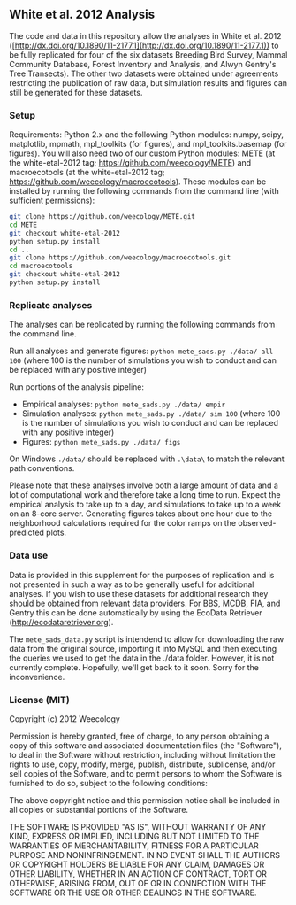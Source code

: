 ## White et al. 2012 Analysis

The code and data in this repository allow the analyses in White et al. 2012
([http://dx.doi.org/10.1890/11-2177.1](http://dx.doi.org/10.1890/11-2177.1)) to
be fully replicated for four of the six datasets Breeding Bird Survey, Mammal
Community Database, Forest Inventory and Analysis, and Alwyn Gentry's Tree
Transects). The other two datasets were obtained under agreements restricting
the publication of raw data, but simulation results and figures can still be
generated for these datasets.

### Setup

Requirements: Python 2.x and the following Python modules: numpy, scipy,
matplotlib, mpmath, mpl_toolkits (for figures), and mpl_toolkits.basemap (for
figures). You will also need two of our custom Python modules: METE (at the
white-etal-2012 tag; https://github.com/weecology/METE) and macroecotools (at
the white-etal-2012 tag; https://github.com/weecology/macroecotools). These
modules can be installed by running the following commands from the command line
(with sufficient permissions):

```sh
git clone https://github.com/weecology/METE.git
cd METE
git checkout white-etal-2012
python setup.py install
cd ..
git clone https://github.com/weecology/macroecotools.git
cd macroecotools
git checkout white-etal-2012
python setup.py install
```

### Replicate analyses

The analyses can be replicated by running the following commands from the
command line.

Run all analyses and generate figures: `python mete_sads.py ./data/ all 100`
(where 100 is the number of simulations you wish to conduct and can be replaced
with any positive integer)


Run portions of the analysis pipeline:

* Empirical analyses: `python mete_sads.py ./data/ empir`
* Simulation analyses: `python mete_sads.py ./data/ sim 100` (where 100 is the
  number of simulations you wish to conduct and can be replaced with any
  positive integer)
* Figures: `python mete_sads.py ./data/ figs`

On Windows `./data/` should be replaced with `.\data\` to match the relevant
path conventions.

Please note that these analyses involve both a large amount of data and a lot of
computational work and therefore take a long time to run. Expect the empirical
analysis to take up to a day, and simulations to take up to a week on an 8-core
server. Generating figures takes about one hour due to the neighborhood
calculations required for the color ramps on the observed-predicted plots.

### Data use

Data is provided in this supplement for the purposes of replication and is not
presented in such a way as to be generally useful for additional analyses. If
you wish to use these datasets for additional research they should be obtained
from relevant data providers. For BBS, MCDB, FIA, and Gentry this can be done
automatically by using the EcoData Retriever
(http://ecodataretriever.org).

The ``mete_sads_data.py`` script is intendend to allow for downloading the raw data
from the original source, importing it into MySQL and then executing the queries
we used to get the data in the ./data folder. However, it is not currently
complete. Hopefully, we'll get back to it soon. Sorry for the inconvenience.

### License (MIT)

Copyright (c) 2012 Weecology

Permission is hereby granted, free of charge, to any person obtaining a copy of
this software and associated documentation files (the "Software"), to deal in
the Software without restriction, including without limitation the rights to
use, copy, modify, merge, publish, distribute, sublicense, and/or sell copies of
the Software, and to permit persons to whom the Software is furnished to do so,
subject to the following conditions:

The above copyright notice and this permission notice shall be included in all
copies or substantial portions of the Software.

THE SOFTWARE IS PROVIDED "AS IS", WITHOUT WARRANTY OF ANY KIND, EXPRESS OR
IMPLIED, INCLUDING BUT NOT LIMITED TO THE WARRANTIES OF MERCHANTABILITY, FITNESS
FOR A PARTICULAR PURPOSE AND NONINFRINGEMENT. IN NO EVENT SHALL THE AUTHORS OR
COPYRIGHT HOLDERS BE LIABLE FOR ANY CLAIM, DAMAGES OR OTHER LIABILITY, WHETHER
IN AN ACTION OF CONTRACT, TORT OR OTHERWISE, ARISING FROM, OUT OF OR IN
CONNECTION WITH THE SOFTWARE OR THE USE OR OTHER DEALINGS IN THE SOFTWARE.
